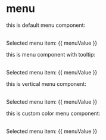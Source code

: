 # menu
<script setup>
import { ref } from 'vue'
const menuValue = ref("");
const menuValueTooltip = ref("");
const menuValueVertical = ref("");
const menuValueColor = ref("");
</script>

this is default menu component:
<br>
<Menu v-model="menuValue">
</Menu>
<br>
<div>Selected menu item: {{ menuValue }}</div>


this is menu component with tooltip:
<br>
<Menu v-model="menuValueTooltip" tooltip>
</Menu>
<br>
<div>Selected menu item: {{ menuValue }}</div>


this is vertical menu component:
<br>
<Menu v-model="menuValueVertical" vertical>
</Menu>
<br>
<div>Selected menu item: {{ menuValue }}</div>

this is custom color menu component:
<br>
<Menu v-model="menuValueColor" activeColor="bg-emerald-400" color="bg-emerald-950" activeTextColor="text-emerald-950" textColor="text-emerald-100">
</Menu>
<br>
<div>Selected menu item: {{ menuValue }}</div>